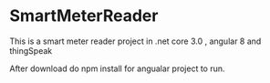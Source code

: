# SmartMeterReader
This is a smart meter reader project in .net core 3.0 , angular 8 and thingSpeak


After download do npm install for angualar project to run.


